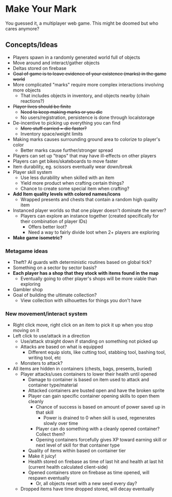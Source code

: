 # Make Your Mark
You guessed it, a multiplayer web game. This might be doomed but who cares anymore?

## Concepts/Ideas

- Players spawn in a randomly generated world full of objects
- Move around and interact/gather objects
- Deltas stored on firebase
- ~~Goal of game is to leave evidence of your existence (marks) in the game world~~
- More complicated "marks" require more complex interactions involving more objects
  - That includes objects in inventory, and objects nearby (chain reactions?)
- ~~Player lives should be finite~~
  - ~~Need to keep making marks or you die~~
  - No users/registration, persistence is done through localstorage
- De-incentive to picking up everything you can find
  - ~~More stuff carried = die faster?~~
  - Inventory space/weight limits
- Making marks causes surrounding ground area to colorize to player's color
  - Better marks cause further/stronger spread
- Players can set up "traps" that may have ill-effects on other players
- Players can get bikes/skateboards to move faster
- Item durability, eg. scissors eventually wear down/break
- Player skill system
  - Use less durability when skilled with an item
  - Yield more product when crafting certain things?
  - Chance to create some special item when crafting?
- **Add Item quality levels with colored names/icons**
  - Wrapped presents and chests that contain a random high quality item
- Instanced player worlds so that one player doesn't dominate the server?
  - Players can explore an instance together (created specifically for their combination of player IDs)
    - Offers better loot?
    - Need a way to fairly divide loot when 2+ players are exploring
- **Make game isometric?**

### Metagame ideas

- Theft? AI guards with deterministic routines based on global tick?
- Something on a sector by sector basis?
- **Each player has a shop that they stock with items found in the map**
  - Eventually going to other player's shops will be more viable than exploring
- Gambler shop
- Goal of building the ultimate collection?
  - View collection with silhouettes for things you don't have
  
### New movement/interact system

- Right click move, right click on an item to pick it up when you stop moving on it
- Left click to use/attack in a direction
  - Use/attack straight down if standing on something not picked up
  - Attacks are based on what is equipped
    - Different equip slots, like cutting tool, stabbing tool, bashing tool, writing tool, etc
  - Monsters to attack?
- All items are hidden in containers (chests, bags, presents, buried)
  - Player attacks/uses containers to lower their health until opened
    - Damage to container is based on item used to attack and container type/material
    - Attacked containers are busted open and have the broken sprite
    - Player can gain specific container opening skills to open them cleanly
      - Chance of success is based on amount of power saved up in that skill
        - Power is drained to 0 when skill is used, regenerates slowly over time
      - Player can do something with a cleanly opened container? Collect them?
      - Opening containers forcefully gives XP toward earning skill or next level of skill for that container type
    - Quality of items within based on container tier
    - Make it juicy!
    - Health stored on firebase as time of last hit and health at last hit (current health calculated client-side)
    - Opened containers store on firebase as time opened, will respawn eventually
      - Or, all objects reset with a new seed every day?
  - Dropped items have time dropped stored, will decay eventually